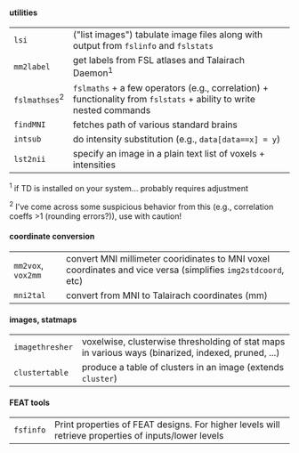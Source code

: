 #### utilities
| | |
| :--- | :--- |
| `lsi` | ("list images") tabulate image files along with output from `fslinfo` and `fslstats` |
| `mm2label` | get labels from FSL atlases and Talairach Daemon<sup>1</sup> |
| `fslmathses`<sup>2</sup> | `fslmaths` + a few operators (e.g., correlation) + functionality from `fslstats` + ability to write nested commands |
| `findMNI` | fetches path of various standard brains |
| `intsub` | do intensity substitution (e.g., `data[data==x] = y`)|
| `lst2nii` | specify an image in a plain text list of voxels + intensities |

<sup>1</sup> if TD is installed on your system... probably requires adjustment

<sup>2</sup> I've come across some suspicious behavior from this (e.g., correlation coeffs >1 (rounding errors?)), use with caution!

#### coordinate conversion
| | |
| :--- | :--- |
| `mm2vox`, `vox2mm` | convert MNI millimeter cooridinates to MNI voxel coordinates and vice versa (simplifies `img2stdcoord`, etc) |
| `mni2tal` | convert from MNI to Talairach coordinates (mm) |

#### images, statmaps
|  | |
| :--- | :--- |
| `imagethresher` | voxelwise, clusterwise thresholding of stat maps in various ways (binarized, indexed, pruned, ...) |
| `clustertable` | produce a table of clusters in an image (extends `cluster`) |

#### FEAT tools
| | |
| :--- | :--- |
| `fsfinfo` | Print properties of FEAT designs. For higher levels will retrieve properties of inputs/lower levels |






